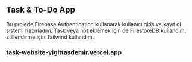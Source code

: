 ## Task & To-Do App
Bu projede Firebase Authentication kullanarak kullanıcı giriş ve kayıt ol sistemi hazırladım, Task veya not eklemek için de FirestoreDB kullandım. stillendirme için Tailwind kullandım.

### [task-website-yigittasdemir.vercel.app](https://task-website-yigittasdemir.vercel.app/)
